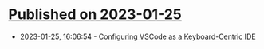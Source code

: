 # [Published on 2023-01-25](index.md)

* [2023-01-25, 16:06:54](https://lobste.rs/s/xqlzax/configuring_vscode_as_keyboard_centric) - [Configuring VSCode as a Keyboard-Centric IDE](https://davi.sh/blog/2023/01/vscode-like-emacs/)
